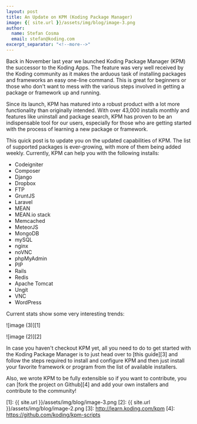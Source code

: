 ```yaml
---
layout: post
title: An Update on KPM (Koding Package Manager)
image: {{ site.url }}/assets/img/blog/image-3.png
author:
  name: Stefan Cosma
  email: stefan@koding.com
excerpt_separator: "<!--more-->"
---
```


Back in November last year we launched Koding Package Manager (KPM) the successor to the Koding Apps. The feature was very well received by the Koding community as it makes the arduous task of installing packages and frameworks an easy one-line command. This is great for beginners or those who don't want to mess with the various steps involved in getting a package or framework up and running.
<!--more-->

Since its launch, KPM has matured into a robust product with a lot more functionality than originally intended. With over 43,000 installs monthly and features like uninstall and package search, KPM has proven to be an indispensable tool for our users, especially for those who are getting started with the process of learning a new package or framework.

This quick post is to update you on the updated capabilities of KPM. The list of supported packages is ever-growing, with more of them being added weekly. Currently, KPM can help you with the following installs:

* Codeigniter
* Composer
* Django
* Dropbox
* FTP
* GruntJS
* Laravel
* MEAN
* MEAN.io stack
* Memcached
* MeteorJS
* MongoDB
* mySQL
* nginx
* noVNC
* phpMyAdmin
* PIP
* Rails
* Redis
* Apache Tomcat
* Ungit
* VNC
* WordPress

Current stats show some very interesting trends:

![image (3)][1]

![image (2)][2]

In case you haven't checkout KPM yet, all you need to do to get started with the Koding Package Manager is to just head over to [this guide][3] and follow the steps required to install and configure KPM and then just install your favorite framework or program from the list of available installers.

Also, we wrote KPM to be fully extensible so if you want to contribute, you can [fork the project on Github][4] and add your own installers and contribute to the community!

[1]: {{ site.url }}/assets/img/blog/image-3.png
[2]: {{ site.url }}/assets/img/blog/image-2.png
[3]: http://learn.koding.com/kpm
[4]: https://github.com/koding/kpm-scripts
